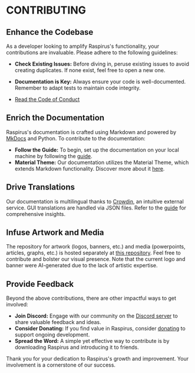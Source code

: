# CONTRIBUTING

## Enhance the Codebase

As a developer looking to amplify Raspirus's functionality, your contributions are invaluable. Please adhere to the following guidelines:

- **Check Existing Issues:** Before diving in, peruse existing issues to avoid creating duplicates. If none exist, feel free to open a new one.
- **Documentation is Key:** Always ensure your code is well-documented. Remember to adapt tests to maintain code integrity.

- [Read the Code of Conduct](../../CODE_OF_CONDUCT.md)

## Enrich the Documentation

Raspirus's documentation is crafted using Markdown and powered by [MkDocs](https://www.mkdocs.org/user-guide/installation/) and Python. To contribute to the documentation:

- **Follow the Guide:** To begin, set up the documentation on your local machine by following the [guide](https://raspirus.github.io/docs/guides).
- **Material Theme:** Our documentation utilizes the Material Theme, which extends Markdown functionality. Discover more about it [here](https://squidfunk.github.io/mkdocs-material/reference).

## Drive Translations

Our documentation is multilingual thanks to [Crowdin](https://crowdin.com/project/raspirus), an intuitive external service. GUI translations are handled via JSON files. Refer to the [guide](https://raspirus.github.io/docs/guides) for comprehensive insights.

## Infuse Artwork and Media

The repository for artwork (logos, banners, etc.) and media (powerpoints, articles, graphs, etc.) is hosted separately at [this repository](https://github.com/Raspirus/media). Feel free to contribute and bolster our visual presence. Note that the current logo and banner were AI-generated due to the lack of artistic expertise.

## Provide Feedback

Beyond the above contributions, there are other impactful ways to get involved:

- **Join Discord:** Engage with our community on the [Discord server](https://discord.gg/Vx7fW9PA8B) to share valuable feedback and ideas.
- **Consider Donating:** If you find value in Raspirus, consider [donating](https://github.com/sponsors/Raspirus) to support ongoing development.
- **Spread the Word:** A simple yet effective way to contribute is by downloading Raspirus and introducing it to friends.

Thank you for your dedication to Raspirus's growth and improvement. Your involvement is a cornerstone of our success.